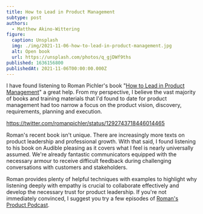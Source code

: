 ```yaml
---
title: How to Lead in Product Management
subtype: post
authors:
  - Matthew Akino-Wittering
figure:
  caption: Unsplash
  img: ./img/2021-11-06-how-to-lead-in-product-management.jpg
  alt: Open book
  url: https://unsplash.com/photos/q_gjDWf9ths
published: 1636156800
publishedAt: 2021-11-06T00:00:00.000Z
---
```

I have found listening to Roman Pichler's book "[How to Lead in Product Management](https://www.audible.co.uk/pd/How-to-Lead-in-Product-Management-Audiobook/B08FCWFLZM)" a great help. From my perspective, I believe the vast majority of books and training materials that I'd found to date for product management had too narrow a focus on the product vision, discovery, requirements, planning and execution.

https://twitter.com/romanpichler/status/1292743718446014465

Roman's recent book isn't unique. There are increasingly more texts on product leadership and professional growth. With that said, I found listening to his book on Audible pleasing as it covers what I feel is nearly universally assumed. We're already fantastic communicators equipped with the necessary armour to receive difficult feedback during challenging conversations with customers and stakeholders.

Roman provides plenty of helpful techniques with examples to highlight why listening deeply with empathy is crucial to collaborate effectively and develop the necessary trust for product leadership. If you're not immediately convinced, I suggest you try a few episodes of [Roman's Product Podcast](https://www.romanpichler.com/podcast/).
